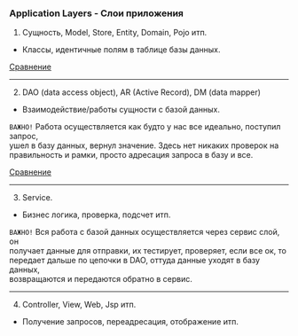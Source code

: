 ### Application Layers - Слои приложения


1) Сущность, Model, Store, Entity, Domain, Pojo итп.  
- Классы, идентичные полям в таблице базы данных.  

[Сравнение](https://stackoverflow.com/questions/15540147/differentiating-between-domain-model-and-entity-with-respect-to-mvc)

- - -  

2) DAO (data access object), AR (Active Record), DM (data mapper)  
- Взаимодействие/работы сущности с базой данных.  

`ВАЖНО!` Работа осуществляется как будто у нас все идеально, поступил запрос,  
ушел в базу данных, вернул значение. Здесь нет никаких проверок на  
правильность и рамки, просто адресация запроса в базу и все.  

[Сравнение](https://jeka.by/post/1094/dao-vs-active-record-vs-data-mapper/)  

- - -  

3) Service.  
- Бизнес логика, проверка, подсчет итп.  

`ВАЖНО!` Вся работа с базой данных осуществляется через сервис слой, он  
получает данные для отправки, их тестирует, проверяет, если все ок, то  
передает дальше по цепочки в DAO, оттуда данные уходят в базу данных,   
возвращаются и передаются обратно в сервис.  

- - -  

4) Controller, View, Web, Jsp итп.  
- Получение запросов, переадресация, отображение итп.  



